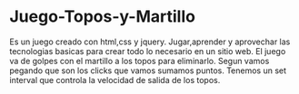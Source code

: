 # Juego-Topos-y-Martillo
Es un juego creado con html,css y jquery.
Jugar,aprender y aprovechar las tecnologias basicas para crear todo  lo necesario en un sitio web.
El juego va de golpes con el martillo a los topos para eliminarlo.
Segun vamos pegando que son los clicks que vamos sumamos puntos.
Tenemos un set interval que controla la velocidad de salida de los topos.

